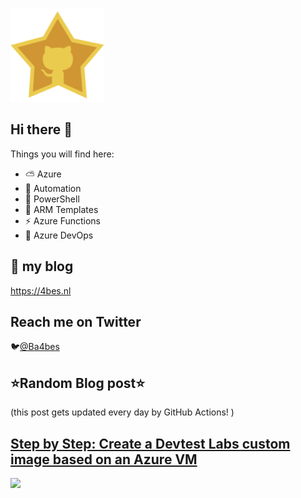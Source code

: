 ![Github Star](Assets/github-stars-logo_Color.png)

## Hi there 👋

Things you will find here:
- ⛅ Azure
- 🚗 Automation
- 🐚 PowerShell
- 💪 ARM Templates
- ⚡ Azure Functions
- 🚀 Azure DevOps


## 📝 my blog
<https://4bes.nl>

## Reach me on Twitter
🐦[@Ba4bes](https://twitter.com/Ba4bes)

<!---
- 🔭 I’m currently working on ...
- 🌱 I’m currently learning ...
- 👯 I’m looking to collaborate on ...
- 🤔 I’m looking for help with ...
- 💬 Ask me about ...
- 📫 How to reach me: ...
- 😄 Pronouns: ...
- ⚡ Fun fact: I have a standard poodle 🐩

-->

## ⭐Random Blog post⭐

(this post gets updated every day by GitHub Actions! )

<!-- Link -->
## [Step by Step: Create a Devtest Labs custom image based on an Azure VM](https://4bes.nl/2018/10/27/step-by-step-create-a-devtest-labs-custom-image-based-on-an-azure-vm/)

<a href="https://4bes.nl/2018/10/27/step-by-step-create-a-devtest-labs-custom-image-based-on-an-azure-vm/"><img src="https://4bes.nl/wp-content/uploads/2018/10/devtestlabs.png" height="250px"></a>

